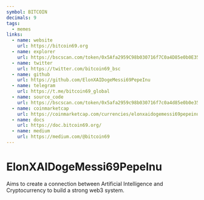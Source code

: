 ```yaml
---
symbol: BITCOIN
decimals: 9
tags:
  - memes
links:
  - name: website
    url: https://bitcoin69.org
  - name: explorer
    url: https://bscscan.com/token/0x5Afa2959C98b030716f7C0a4D85e0b0E35F3791B
  - name: twitter
    url: https://twitter.com/bitcoin69_bsc
  - name: github
    url: https://github.com/ElonXAIDogeMessi69PepeInu
  - name: telegram
    url: https://t.me/bitcoin69_global
  - name: source_code
    url: https://bscscan.com/token/0x5afa2959c98b030716f7c0a4d85e0b0e35f3791b#code
  - name: coinmarketcap
    url: https://coinmarketcap.com/currencies/elonxaidogemessi69pepeinu/
  - name: docs
    url: https://doc.bitcoin69.org/
  - name: medium
    url: https://medium.com/@bitcoin69
---
```


# ElonXAIDogeMessi69PepeInu

Aims to create a connection between Artificial Intelligence and Cryptocurrency to build a strong web3 system.
